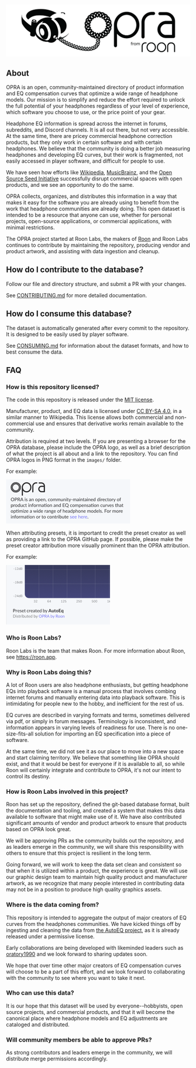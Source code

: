 <p align='center'><img src="images/repository_header_logo.png" alt="My Logo" width="512" /></p>

## About

OPRA is an open, community-maintained directory of product information and EQ compensation 
curves that optimize a wide range of headphone models. Our mission is to simplify and reduce the 
effort required to unlock the full potential of your headphones regardless of your level of experience, 
which software you choose to use, or the price point of your gear. 

Headphone EQ information is spread across the internet in forums, subreddits, and Discord
channels. It is all out there, but not very accessible. At the same time, there are pricey 
commercial headphone correction products, but they only work in certain software and with certain 
headphones. We believe that the community is doing a better job measuring headphones and developing EQ curves, 
but their work is fragmented, not easily accessed in player software, and difficult for people to use. 

We have seen how efforts like [Wikipedia](https://wikipedia.com), [MusicBrainz](https://musicbrainz.org), and
the [Open Source Seed Initiative](https://osseeds.org) successfully disrupt commercial
spaces with open products, and we see an opportunity to do the same. 

OPRA collects, organizes, and distributes this information in a way that makes it easy for 
the software you are already using to benefit from the work that headphone communities are 
already doing. This open dataset is intended to be a resource that anyone can use, whether for
personal projects, open-source applications, or commercial applications, with
minimal restrictions.

The OPRA project started at Roon Labs, the makers of [Roon](https://roon.app) and 
Roon Labs continues to contribute by maintaining the repository, producing vendor 
and product artwork, and assisting with data ingestion and cleanup.

## How do I contribute to the database?

Follow our file and directory structure, and submit a PR with your changes.

See [CONTRIBUTING.md](docs/CONTRIBUTING.md) for more detailed documentation.

## How do I consume this database?

The dataset is automatically generated after every commit to the repository. It is designed to be easily used by player
software. 

See [CONSUMING.md](docs/CONSUMING.md) for information about the dataset formats, and how to best consume the data. 

## FAQ

### How is this repository licensed?

The code in this repository is released under the [MIT license](https://opensource.org/license/mit).

Manufacturer, product, and EQ data is licensed under [CC BY-SA 4.0](https://creativecommons.org/licenses/by-sa/4.0/legalcode.en), in a similar
manner to Wikipedia. This license allows both commercial and non-commercial use and
ensures that derivative works remain available to the community.

Attribution is required at two levels. If you are presenting a browser for the 
OPRA database, please include the OPRA logo, as well as a brief description of what the 
project is all about and a link to the repository. You can find OPRA logos in PNG format in the `images/` folder.  

For example:

<img src="images/opra_attribution_sample.png" alt="OPRA attribution sample" />

When attributing presets, it is important to credit the preset creator as well 
as providing a link to the OPRA GitHub page. If possible, please make the preset 
creator attribution more visually prominent than the OPRA attribution.

For example:

<img src="images/preset_attribution_sample.png" alt="Preset attribution sample" />


### Who is Roon Labs?

Roon Labs is the team that makes Roon. For more information about Roon, see https://roon.app.

### Why is Roon Labs doing this?

A lot of Roon users are also headphone enthusiasts, but getting headphone EQs
into playback software is a manual process that involves combing internet forums 
and manually entering data into playback software. This is intimidating for people
new to the hobby, and inefficient for the rest of us.

EQ curves are described in varying formats and terms, sometimes delivered via pdf,
or simply in forum messages. Terminology is inconsistent, and information appears
in varying levels of readiness for use. There is no one-size-fits-all solution 
for importing an EQ specification into a piece of software. 

At the same time, we did not see it as our place to move into a new space and start
claiming territory. We believe that something like OPRA should exist, and that it would be 
best for everyone if it is available to all, so while Roon will certainly integrate 
and contribute to OPRA, it's not our intent to control its destiny. 

### How is Roon Labs involved in this project?

Roon has set up the repository, defined the git-based database format, built the
documentation and tooling, and created a system that makes this data available
to software that might make use of it. We have also contributed significant amounts
of vendor and product artwork to ensure that products based on OPRA look great.

We will be approving PRs as the community builds out the repository, and as leaders emerge 
in the community, we will share this responsibility with others to ensure that this project 
is resilient in the long term. 

Going forward, we will work to keep the data set clean and consistent so that when it
is utilized within a product, the experience is great. We will use our graphic design team 
to maintain high quality product and manufacturer artwork, as we recognize that many people 
interested in contributing data may not be in a position to produce high quality graphics assets.

### Where is the data coming from?

This repository is intended to aggregate the output of major creators of EQ curves from
the headphones communities. We have kicked things off by ingesting and cleaning the data 
from [the AutoEQ project](https://github.com/jaakkopasanen/AutoEq), as it is already 
released under a permissive license. 

Early collaborations are being developed with likeminded leaders such as 
[oratory1990](https://www.reddit.com/r/oratory1990/) and we look forward to sharing 
updates soon.

We hope that over time other major creators of EQ compensation curves will choose to be 
a part of this effort, and we look forward to collaborating with the community to see
where you want to take it next.

### Who can use this data?

It is our hope that this dataset will be used by everyone--hobbyists, open source
projects, and commercial products, and that it will become the canonical place where 
headphone models and EQ adjustments are cataloged and distributed.

### Will community members be able to approve PRs?

As strong contributors and leaders emerge in the community, we will distribute merge
permissions accordingly.
